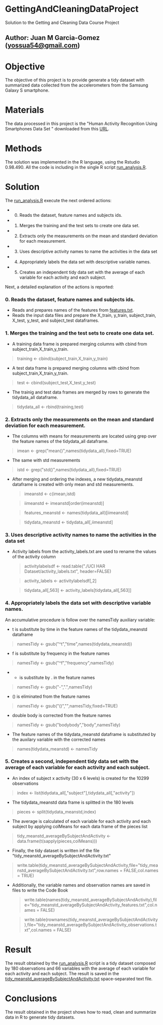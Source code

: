 GettingAndCleaningDataProject
=============================

Solution to the Getting and Cleaning Data Course Project

## Author: Juan M Garcia-Gomez (yossua54@gmail.com)

# Objective

The objective of this project is to provide generate a tidy dataset with summarized data collected from the accelerometers from the Samsung Galaxy S smartphone.

# Materials

The data processed in this project is the "Human Activity Recognition Using Smartphones Data Set " downloaded from this [URL](https://d396qusza40orc.cloudfront.net/getdata%2Fprojectfiles%2FUCI%20HAR%20Dataset.zip).

# Methods

The solution was implemented in the R language, using the Rstudio 0.98.490. All the code is including in the single R script [run_analysis.R](https://github.com/yossua54/GettingAndCleaningDataProject/blob/master/run_analysis.R).

# Solution

The [run_analysis.R](https://github.com/yossua54/GettingAndCleaningDataProject/blob/master/run_analysis.R) execute the next ordered actions:

* 0. Reads the dataset, feature names and subjects ids.
* 1. Merges the training and the test sets to create one data set.
* 2. Extracts only the measurements on the mean and standard deviation for each measurement. 
* 3. Uses descriptive activity names to name the activities in the data set
* 4. Appropriately labels the data set with descriptive variable names. 
* 5. Creates an independent tidy data set with the average of each variable for each activity and each subject. 

Next, a detailed explanation of the actions is reported:

### 0. Reads the dataset, feature names and subjects ids.

* Reads and prepares names of the features from [features.txt](https://github.com/yossua54/GettingAndCleaningDataProject/blob/master/UCI%20HAR%20Dataset/features.txt).
* Reads the input data files and prepare the X_train, y_train, subject_train, X_test, y_test,  and subject_test dataframes.

### 1. Merges the training and the test sets to create one data set.

* A training data frame is prepared merging columns with cbind from subject_train,X_train,y_train.
> training <- cbind(subject_train,X_train,y_train)

* A test data frame is prepared merging columns with cbind from subject_train,X_train,y_train.
> test <- cbind(subject_test,X_test,y_test)

* The trainig and test data frames are merged by rows to generate the tidydata_all dataframe.
> tidydata_all <- rbind(training,test)

### 2. Extracts only the measurements on the mean and standard deviation for each measurement. 

* The columns with means for measurements are located using grep over the feature names of the tidydata_all dataframe.
> imean <- grep("mean()",names(tidydata_all),fixed=TRUE)

* The same with std measurements
> istd <- grep("std()",names(tidydata_all),fixed=TRUE)

* After merging and ordering the indexes, a new tidydata_meanstd dataframe is created with only mean and std measurements.

  > imeanstd <- c(imean,istd)
  
  > iimeanstd <- imeanstd[order(imeanstd)]
  
  > features_meanstd <- names(tidydata_all)[iimeanstd]
  
  > tidydata_meanstd <- tidydata_all[,iimeanstd]
  
### 3. Uses descriptive activity names to name the activities in the data set

* Activity labels from the activity_labels.txt are used to rename the values of the activity column

  > activitylabelsdf <- read.table("./UCI HAR Dataset/activity_labels.txt",  header=FALSE)
  
  > activity_labels <- activitylabelsdf[,2] 
  
  > tidydata_all[,563] <- activity_labels[tidydata_all[,563]] 

### 4. Appropriately labels the data set with descriptive variable names. 

An accumulative procedure is follow over the namesTidy auxiliary variable:

* t is substitute by time in the feature names of the tidydata_meanstd dataframe
> namesTidy <- gsub("^t","time",names(tidydata_meanstd))

* f is substitute by frequency in the feature names 
> namesTidy <- gsub("^f","frequency",namesTidy)

* - is substitute by . in the feature names 
> namesTidy <- gsub("-",".",namesTidy)

* () is eliminated from the feature names 
> namesTidy <- gsub("()","",namesTidy,fixed=TRUE)

* double body is corrected from the feature names 
> namesTidy <- gsub("bodybody","body",namesTidy)

* The feature names of the tidydata_meanstd dataframe is substituted by the auxilary variable with the corrected names
> names(tidydata_meanstd) <- namesTidy

### 5. Creates a second, independent tidy data set with the average of each variable for each activity and each subject. 

* An index of subject x activity (30 x 6 levels) is created for the 10299 observations
> index <- list(tidydata_all[,"subject"],tidydata_all[,"activity"])

* The tidydata_meanstd data frame is splitted in the 180 levels
> pieces <- split(tidydata_meanstd,index)

* The average is calculated of each  variable for each activity and each subject by applying colMeans for each data frame of the pieces list
> tidy_meanstd_averageBySubjectAndActivity <- data.frame(t(sapply(pieces,colMeans)))

* Finally, the tidy dataset is written inf the file "tidy_meanstd_averageBySubjectAndActivity.txt"
> write.table(tidy_meanstd_averageBySubjectAndActivity,file="tidy_meanstd_averageBySubjectAndActivity.txt",row.names = FALSE,col.names = TRUE)

* Additionally, the variable names and observation names are saved in files to write the Code Book
  > write.table(names(tidy_meanstd_averageBySubjectAndActivity),file="tidy_meanstd_averageBySubjectAndActivity_features.txt",col.names = FALSE)
  
  > write.table(rownames(tidy_meanstd_averageBySubjectAndActivity),file="tidy_meanstd_averageBySubjectAndActivity_observations.txt",col.names = FALSE)
  
# Result

The result obtained by the [run_analysis.R](https://github.com/yossua54/GettingAndCleaningDataProject/blob/master/run_analysis.R) script is a tidy dataset composed by 180 observations and 66 variables with the average of each variable for each activity and each subject. The result is saved in the [tidy_meanstd_averageBySubjectAndActivity.txt](https://github.com/yossua54/GettingAndCleaningDataProject/blob/master/tidy_meanstd_averageBySubjectAndActivity.txt) space-separated text file.

# Conclusions

The result obtained in the project shows how to read, clean and summarize data in R to generate tidy datasets.

